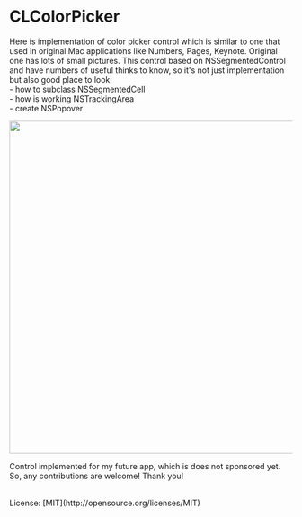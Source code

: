 CLColorPicker
=============

Here is implementation of color picker control which is similar to one that used in original Mac applications like Numbers, Pages, Keynote. Original one has lots of small pictures.
This control based on NSSegmentedControl and have numbers of useful thinks to know, so it's not just implementation but also good place to look:<br/>
	- how to subclass NSSegmentedCell<br/>
	- how is working NSTrackingArea<br/>
	- create NSPopover<br/>


<img src="https://github.com/sakrist/CLColorPicker/blob/master/ScreenShot.png" width="592">




<br>

Control implemented for my future app, which is does not sponsored yet. So, any contributions are welcome! Thank you!

<br>
License: [MIT](http://opensource.org/licenses/MIT)
<br>

